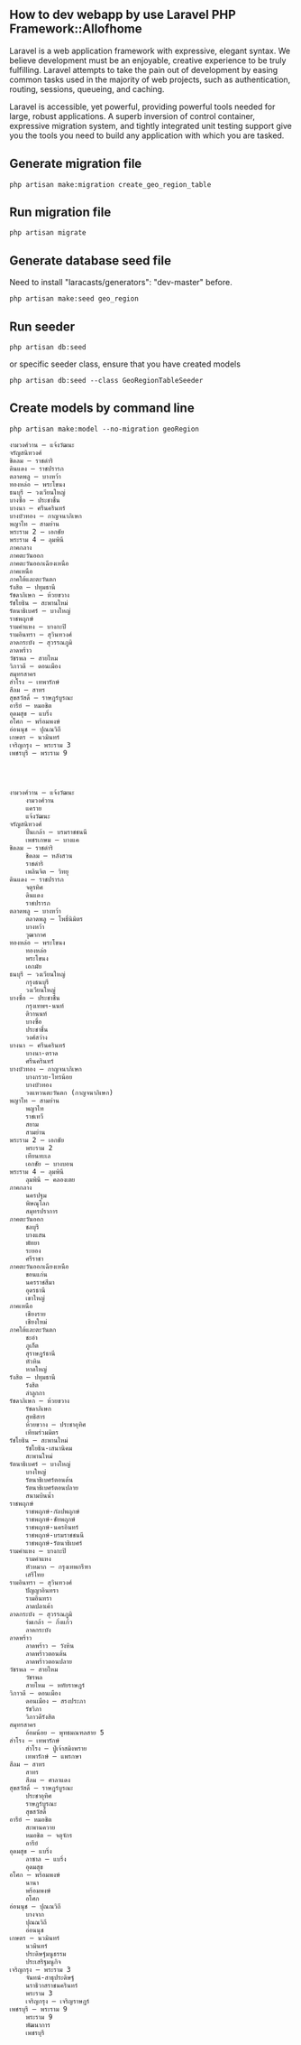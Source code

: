 ## How to dev webapp by use Laravel PHP Framework::Allofhome

Laravel is a web application framework with expressive, elegant syntax. We believe development must be an enjoyable, creative experience to be truly fulfilling. Laravel attempts to take the pain out of development by easing common tasks used in the majority of web projects, such as authentication, routing, sessions, queueing, and caching.

Laravel is accessible, yet powerful, providing powerful tools needed for large, robust applications. A superb inversion of control container, expressive migration system, and tightly integrated unit testing support give you the tools you need to build any application with which you are tasked.

## Generate migration file

```
php artisan make:migration create_geo_region_table
```

## Run migration file

```
php artisan migrate
```

## Generate database seed file
Need to install "laracasts/generators": "dev-master" before.

```
php artisan make:seed geo_region
```


## Run seeder

```
php artisan db:seed
```
or specific seeder class, ensure that you have created models
```
php artisan db:seed --class GeoRegionTableSeeder

```

## Create models by command line
```
php artisan make:model --no-migration geoRegion
```


    งามวงศ์วาน – แจ้งวัฒนะ
    จรัญสนิทวงศ์
    ชิดลม – ราชดำริ
    ดินแดง – ราชปรารภ
    ตลาดพลู – บางหว้า
    ทองหล่อ – พระโขนง
    ธนบุรี – วงเวียนใหญ่
    บางซื่อ – ประชาชื่น
    บางนา – ศรีนครินทร์
    บางบัวทอง – กาญจนาภิเษก
    พญาไท – สามย่าน
    พระราม 2 – เอกชัย
    พระราม 4 – ลุมพินี
    ภาคกลาง
    ภาคตะวันออก
    ภาคตะวันออกเฉียงเหนือ
    ภาคเหนือ
    ภาคใต้และตะวันตก
    รังสิต – ปทุมธานี
    รัชดาภิเษก – ห้วยขวาง
    รัชโยธิน – สะพานใหม่
    รัตนาธิเบศร์ – บางใหญ่
    ราชพฤกษ์
    รามคำแหง – บางกะปิ
    รามอินทรา – สุวินทวงศ์
    ลาดกระบัง – สุวรรณภูมิ
    ลาดพร้าว
    วัชรพล – สายไหม
    วิภาวดี – ดอนเมือง
    สมุทรสาคร
    สำโรง – เทพารักษ์
    สีลม – สาทร
    สุขสวัสดิ์ – ราษฎร์บูรณะ
    อารีย์ – หมอชิต
    อุดมสุข – แบริ่ง
    อโศก – พร้อมพงษ์
    อ่อนนุช – ปุณณวิถี
    เกษตร – นวมินทร์
    เจริญกรุง – พระราม 3
    เพชรบุรี – พระราม 9




    งามวงศ์วาน – แจ้งวัฒนะ
        งามวงศ์วาน
        แคราย
        แจ้งวัฒนะ
    จรัญสนิทวงศ์
        ปิ่นเกล้า – บรมราชชนนี
        เพชรเกษม – บางแค
    ชิดลม – ราชดำริ
        ชิดลม – หลังสวน
        ราชดำริ
        เพลินจิต – วิทยุ
    ดินแดง – ราชปรารภ
        จตุรทิศ
        ดินแดง
        ราชปรารภ
    ตลาดพลู – บางหว้า
        ตลาดพลู – โพธิ์นิมิตร
        บางหว้า
        วุฒากาศ
    ทองหล่อ – พระโขนง
        ทองหล่อ
        พระโขนง
        เอกมัย
    ธนบุรี – วงเวียนใหญ่
        กรุงธนบุรี
        วงเวียนใหญ่
    บางซื่อ – ประชาชื่น
        กรุงเทพฯ-นนท์
        ติวานนท์
        บางซื่อ
        ประชาชื่น
        วงศ์สว่าง
    บางนา – ศรีนครินทร์
        บางนา-ตราด
        ศรีนครินทร์
    บางบัวทอง – กาญจนาภิเษก
        บางกรวย-ไทรน้อย
        บางบัวทอง
        วงแหวนตะวันตก (กาญจนาภิเษก)
    พญาไท – สามย่าน
        พญาไท
        ราชเทวี
        สยาม
        สามย่าน
    พระราม 2 – เอกชัย
        พระราม 2
        เทียนทะเล
        เอกชัย – บางบอน
    พระราม 4 – ลุมพินี
        ลุมพินี – คลองเตย
    ภาคกลาง
        นครปฐม
        พิษณุโลก
        สมุทรปราการ
    ภาคตะวันออก
        ชลบุรี
        บางแสน
        พัทยา
        ระยอง
        ศรีราชา
    ภาคตะวันออกเฉียงเหนือ
        ขอนแก่น
        นครราชสีมา
        อุดรธานี
        เขาใหญ่
    ภาคเหนือ
        เชียงราย
        เชียงใหม่
    ภาคใต้และตะวันตก
        ชะอำ
        ภูเก็ต
        สุราษฎร์ธานี
        หัวหิน
        หาดใหญ่
    รังสิต – ปทุมธานี
        รังสิต
        ลำลูกกา
    รัชดาภิเษก – ห้วยขวาง
        รัชดาภิเษก
        สุทธิสาร
        ห้วยขวาง – ประชาอุทิศ
        เทียมร่วมมิตร
    รัชโยธิน – สะพานใหม่
        รัชโยธิน-เสนานิคม
        สะพานใหม่
    รัตนาธิเบศร์ – บางใหญ่
        บางใหญ่
        รัตนาธิเบศร์ตอนต้น
        รัตนาธิเบศร์ตอนปลาย
        สนามบินน้ำ
    ราชพฤกษ์
        ราชพฤกษ์-กัลปพฤกษ์
        ราชพฤกษ์-ชัยพฤกษ์
        ราชพฤกษ์-นครอินทร์
        ราชพฤกษ์-บรมราชชนนี
        ราชพฤกษ์-รัตนาธิเบศร์
    รามคำแหง – บางกะปิ
        รามคำแหง
        หัวหมาก – กรุงเทพกรีฑา
        เสรีไทย
    รามอินทรา – สุวินทวงศ์
        ปัญญาอินทรา
        รามอินทรา
        ลาดปลาเค้า
    ลาดกระบัง – สุวรรณภูมิ
        ร่มเกล้า – กิ่งแก้ว
        ลาดกระบัง
    ลาดพร้าว
        ลาดพร้าว – วังหิน
        ลาดพร้าวตอนต้น
        ลาดพร้าวตอนปลาย
    วัชรพล – สายไหม
        วัชรพล
        สายไหม – หทัยราษฎร์
    วิภาวดี – ดอนเมือง
        ดอนเมือง – สรงประภา
        รัชวิภา
        วิภาวดีรังสิต
    สมุทรสาคร
        อ้อมน้อย – พุทธมณฑลสาย 5
    สำโรง – เทพารักษ์
        สำโรง – ปู่เจ้าสมิงพราย
        เทพารักษ์ – แพรกษา
    สีลม – สาทร
        สาทร
        สีลม – ศาลาแดง
    สุขสวัสดิ์ – ราษฎร์บูรณะ
        ประชาอุทิศ
        ราษฎร์บูรณะ
        สุขสวัสดิ์
    อารีย์ – หมอชิต
        สะพานควาย
        หมอชิต – จตุจักร
        อารีย์
    อุดมสุข – แบริ่ง
        ลาซาล – แบริ่ง
        อุดมสุข
    อโศก – พร้อมพงษ์
        นานา
        พร้อมพงษ์
        อโศก
    อ่อนนุช – ปุณณวิถี
        บางจาก
        ปุณณวิถี
        อ่อนนุช
    เกษตร – นวมินทร์
        นวมินทร์
        ประดิษฐ์มนูธรรม
        ประเสริฐมนูกิจ
    เจริญกรุง – พระราม 3
        จันทน์-สาธุประดิษฐ์
        นราธิวาสราชนครินทร์
        พระราม 3
        เจริญกรุง – เจริญราษฎร์
    เพชรบุรี – พระราม 9
        พระราม 9
        พัฒนาการ
        เพชรบุรี

